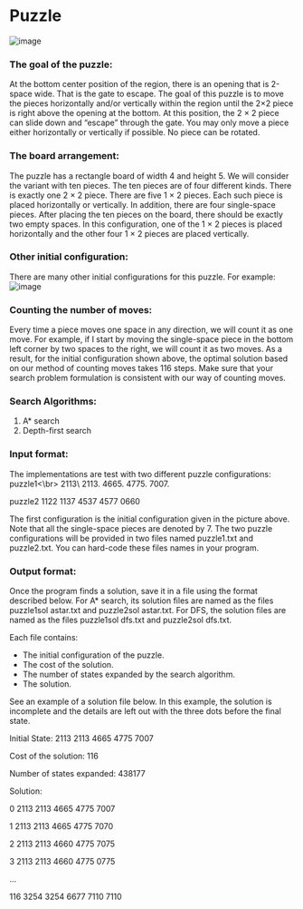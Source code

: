 # Puzzle

![image](https://user-images.githubusercontent.com/28790865/117384528-32d20080-aeb1-11eb-9182-e90feb9f7991.png)

### The goal of the puzzle:

At the bottom center position of the region, there is an opening that is 2-space wide. That is the gate to escape. The goal of this puzzle is to move the pieces horizontally and/or vertically within the region until the 2×2 piece is right above the opening at the bottom. At this position, the 2 × 2 piece can slide down and “escape” through the gate. You may only move a piece either horizontally or vertically if possible. No piece can be rotated.

### The board arrangement:

The puzzle has a rectangle board of width 4 and height 5. We will consider the variant with ten pieces. The ten pieces are of four different kinds. There is exactly one 2 × 2 piece. There are five 1 × 2 pieces. Each such piece is placed horizontally or vertically. In addition, there are four single-space pieces. After placing the ten pieces on the board, there should be exactly two empty spaces. In this configuration, one of the 1 × 2 pieces is placed horizontally and the other four 1 × 2 pieces are placed vertically.

### Other initial configuration:

There are many other initial configurations for this puzzle. For example:
![image](https://user-images.githubusercontent.com/28790865/117385292-cfe16900-aeb2-11eb-95e9-f45874933abd.png)

### Counting the number of moves:

Every time a piece moves one space in any direction, we will count it as one move. For example, if I start by moving the single-space piece in the bottom left corner by two spaces to the right, we will count it as two moves. As a result, for the initial configuration shown above, the optimal solution based on our method of counting moves takes 116 steps. Make sure that your search problem formulation is consistent with our way of counting moves.

### Search Algorithms:

1. A* search
2. Depth-first search

### Input format:

The implementations are test with two different puzzle configurations:
puzzle1<\br> 
2113\ 
2113. 
4665. 
4775. 
7007. 

puzzle2
1122
1137
4537
4577
0660

The first configuration is the initial configuration given in the picture above. Note that all the single-space pieces are denoted by 7. The two puzzle configurations will be provided in two files named puzzle1.txt and puzzle2.txt. You can hard-code these files names in your program. 


### Output format:
Once the program finds a solution, save it in a file using the format described below. 
For A* search, its solution files are named as the files puzzle1sol astar.txt and puzzle2sol astar.txt. For DFS, the solution files are named as the files puzzle1sol dfs.txt and puzzle2sol dfs.txt.

Each file contains:
* The initial configuration of the puzzle.
* The cost of the solution.
* The number of states expanded by the search algorithm. 
* The solution.

See an example of a solution file below. In this example, the solution is incomplete and the details are left out with the three dots before the final state.

Initial State:
2113
2113
4665
4775
7007

Cost of the solution: 116

Number of states expanded: 438177

Solution:

0
2113
2113
4665
4775
7007

1
2113
2113
4665
4775
7070

2
2113
2113
4660
4775
7075

3
2113
2113
4660
4775
0775

...

116
3254
3254
6677
7110
7110

